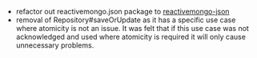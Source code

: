 * refactor out reactivemongo.json package to [reactivemongo-json](https://github.com/hmrc/reactivemongo-json)
* removal of Repository#saveOrUpdate as it has a specific use case where atomicity is not an issue. It was felt that if this use case was not acknowledged and used where atomicity is required it will only cause unnecessary problems.